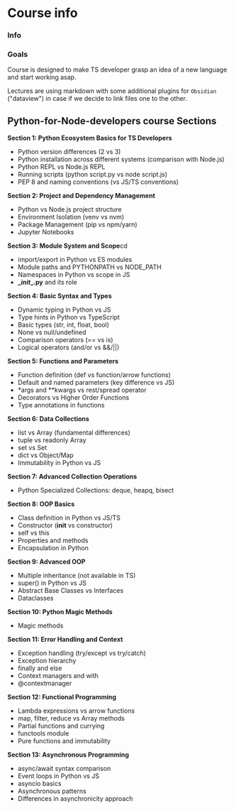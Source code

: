 # Course info

### Info

### Goals
Course is designed to make TS developer grasp an idea of a new language and start working asap.

Lectures are using markdown with some additional plugins for `Obsidian` ("dataview") in case if we decide to link files one to the other.

## Python-for-Node-developers course Sections

**Section 1: Python Ecosystem Basics for TS Developers**
- Python version differences (2 vs 3)
- Python installation across different systems (comparison with Node.js)
- Python REPL vs Node.js REPL
- Running scripts (python script.py vs node script.js)
- PEP 8 and naming conventions (vs JS/TS conventions)

**Section 2: Project and Dependency Management**
- Python vs Node.js project structure
- Environment Isolation (venv vs nvm)
- Package Management (pip vs npm/yarn)
- Jupyter Notebooks

**Section 3: Module System and Scope**cd
- import/export in Python vs ES modules
- Module paths and PYTHONPATH vs NODE_PATH
- Namespaces in Python vs scope in JS
- **\__init__.py** and its role

**Section 4: Basic Syntax and Types**
- Dynamic typing in Python vs JS
- Type hints in Python vs TypeScript
- Basic types (str, int, float, bool)
- None vs null/undefined
- Comparison operators (== vs is)
- Logical operators (and/or vs &&/||)

**Section 5: Functions and Parameters**
- Function definition (def vs function/arrow functions)
- Default and named parameters (key difference vs JS)
- *args and **kwargs vs rest/spread operator
- Decorators vs Higher Order Functions
- Type annotations in functions

**Section 6: Data Collections**
- list vs Array (fundamental differences)
- tuple vs readonly Array
- set vs Set
- dict vs Object/Map
- Immutability in Python vs JS

**Section 7: Advanced Collection Operations**
- Python Specialized Collections: deque, heapq, bisect

**Section 8: OOP Basics**
- Class definition in Python vs JS/TS
- Constructor (__init__ vs constructor)
- self vs this
- Properties and methods
- Encapsulation in Python

**Section 9: Advanced OOP**
- Multiple inheritance (not available in TS)
- super() in Python vs JS
- Abstract Base Classes vs Interfaces
- Dataclasses

**Section 10: Python Magic Methods**
- Magic methods

**Section 11: Error Handling and Context**
- Exception handling (try/except vs try/catch)
- Exception hierarchy
- finally and else
- Context managers and with
- @contextmanager

**Section 12: Functional Programming**
- Lambda expressions vs arrow functions
- map, filter, reduce vs Array methods
- Partial functions and currying
- functools module
- Pure functions and immutability

**Section 13: Asynchronous Programming**
- async/await syntax comparison
- Event loops in Python vs JS
- asyncio basics
- Asynchronous patterns
- Differences in asynchronicity approach

